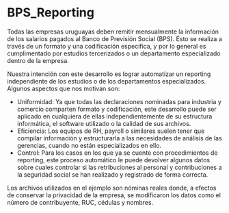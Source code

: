 # BPS_Reporting

Todas las empresas uruguayas deben remitir mensualmente la información de los salarios pagados al Banco de Previsión Social (BPS). Ésto se realiza a través de un formato y una codificación específica, y por lo general es cumplimentado por estudios tercerizados o un departamento especializado dentro de la empresa.

Nuestra intención con este desarrollo es lograr automatizar un reporting independiente de los estudios o de los departamentos especializados. Algunos aspectos que nos motivan son:
* Uniformidad: Ya que todas las declaraciones nominadas para industria y comercio comparten formato y codificación, este desarrollo puede ser aplicado en cualquiera de ellas independientemente de su estructura informática, el software utilizado o la calidad de sus archivos.
* Eficiencia: Los equipos de RH, payroll o similares suelen tener que compilar información y estructurarla a las necesidades de análisis de las gerencias, cuando no están especializados en ello.
* Control: Para los casos en los que ya se cuente con procedimientos de reporting, este proceso automático le puede devolver algunos datos sobre cuales controlar si las retribuciones al personal y contribuciones a la seguridad social se han realizado y registrado de forma correcta.

Los archivos utilizados en el ejemplo son nóminas reales donde, a efectos de conservar la privacidad de la empresa, se modificaron los datos como el número de contribuyente, RUC, cédulas y nombres.
